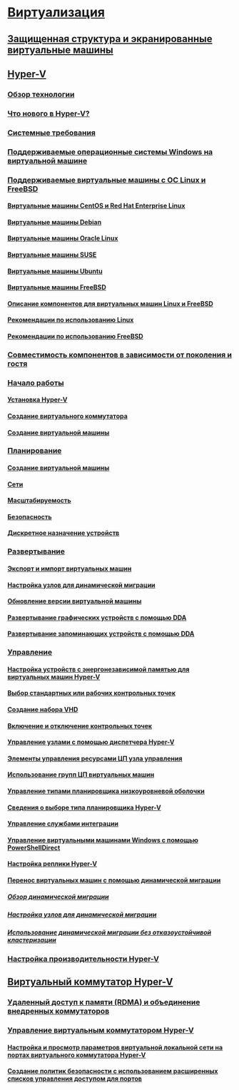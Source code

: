 # [Виртуализация](virtualization.md)

## [Защищенная структура и экранированные виртуальные машины](../security/guarded-fabric-shielded-vm/guarded-fabric-and-shielded-vms-top-node.md)

## [Hyper-V](hyper-v/Hyper-V-on-Windows-Server.md)
### [Обзор технологии](hyper-v/Hyper-V-Technology-Overview.md)
### [Что нового в Hyper-V?](hyper-v/What-s-new-in-Hyper-V-on-Windows.md)
### [Системные требования](hyper-v/System-requirements-for-Hyper-V-on-Windows.md)
### [Поддерживаемые операционные системы Windows на виртуальной машине](hyper-v/Supported-Windows-guest-operating-systems-for-Hyper-V-on-Windows.md)
### [Поддерживаемые виртуальные машины с ОС Linux и FreeBSD](hyper-v/Supported-Linux-and-FreeBSD-virtual-machines-for-Hyper-V-on-Windows.md)
#### [Виртуальные машины CentOS и Red Hat Enterprise Linux](hyper-v/Supported-CentOS-and-Red-Hat-Enterprise-Linux-virtual-machines-on-Hyper-V.md)
#### [Виртуальные машины Debian](hyper-v/Supported-Debian-virtual-machines-on-Hyper-V.md)
#### [Виртуальные машины Oracle Linux](hyper-v/Supported-Oracle-Linux-virtual-machines-on-Hyper-V.md)
#### [Виртуальные машины SUSE](hyper-v/Supported-SUSE-virtual-machines-on-Hyper-V.md)
#### [Виртуальные машины Ubuntu](hyper-v/Supported-Ubuntu-virtual-machines-on-Hyper-V.md)
#### [Виртуальные машины FreeBSD](hyper-v/Supported-FreeBSD-virtual-machines-on-Hyper-V.md)
#### [Описание компонентов для виртуальных машин Linux и FreeBSD](hyper-v/Feature-Descriptions-for-Linux-and-FreeBSD-virtual-machines-on-Hyper-V.md)
#### [Рекомендации по использованию Linux](hyper-v/Best-Practices-for-running-Linux-on-Hyper-V.md)
#### [Рекомендации по использованию FreeBSD](hyper-v/Best-practices-for-running-FreeBSD-on-Hyper-V.md)
### [Совместимость компонентов в зависимости от поколения и гостя](hyper-v/Hyper-V-feature-compatibility-by-generation-and-guest.md)
### [Начало работы](hyper-v/get-started/Get-started-with-Hyper-V-on-Windows.md)
#### [Установка Hyper-V](hyper-v/get-started/Install-the-Hyper-V-role-on-Windows-Server.md)
#### [Создание виртуального коммутатора](hyper-v/get-started/create-a-virtual-switch-for-Hyper-V-virtual-machines.md)
#### [Создание виртуальной машины](hyper-v/get-started/create-a-virtual-machine-in-Hyper-V.md)
### [Планирование](hyper-v/plan/Plan-Hyper-V-on-Windows-Server.md)
#### [Создание виртуальной машины](hyper-v/plan/Should-I-create-a-generation-1-or-2-virtual-machine-in-Hyper-V.md)
#### [Сети](hyper-v/plan/plan-hyper-v-networking-in-windows-server.md)
#### [Масштабируемость](hyper-v/plan/plan-hyper-v-scalability-in-windows-server.md)
#### [Безопасность](hyper-v/plan/plan-hyper-v-security-in-windows-server.md)
#### [Дискретное назначение устройств](hyper-v/plan/plan-for-deploying-devices-using-discrete-device-assignment.md)
### [Развертывание](hyper-v/deploy/Deploy-Hyper-V-on-Windows-Server.md)
#### [Экспорт и импорт виртуальных машин](hyper-v/deploy/Export-and-import-virtual-machines.md)
#### [Настройка узлов для динамической миграции](hyper-v/deploy/Set-up-hosts-for-live-migration-without-Failover-Clustering.md)
#### [Обновление версии виртуальной машины](hyper-v/deploy/Upgrade-virtual-machine-version-in-Hyper-V-on-Windows-or-Windows-Server.md)
#### [Развертывание графических устройств с помощью DDA](hyper-v/deploy/deploying-graphics-devices-using-dda.md)
#### [Развертывание запоминающих устройств с помощью DDA](hyper-v/deploy/deploying-storage-devices-using-dda.md)
### [Управление](hyper-v/manage/Manage-Hyper-V-on-Windows-Server.md)
#### [Настройка устройств с энергонезависимой памятью для виртуальных машин Hyper-V](hyper-v/manage/persistent-memory-cmdlets.md)
#### [Выбор стандартных или рабочих контрольных точек](hyper-v/manage/Choose-between-standard-or-production-checkpoints-in-Hyper-V.md)
#### [Создание набора VHD](hyper-v/manage/Create-VHDSet-file.md)
#### [Включение и отключение контрольных точек](hyper-v/manage/Enable-or-disable-checkpoints-in-Hyper-V.md)
#### [Управление узлами с помощью диспетчера Hyper-V](hyper-v/manage/Remotely-manage-Hyper-V-hosts.md)
#### [Элементы управления ресурсами ЦП узла управления](hyper-v/manage/manage-hyper-v-minroot-2016.md)
#### [Использование групп ЦП виртуальных машин](hyper-v/manage/manage-hyper-v-cpugroups.md)
#### [Управление типами планировщика низкоуровневой оболочки](hyper-v/manage/manage-hyper-v-scheduler-types.md)
#### [Сведения о выборе типа планировщика Hyper-V](hyper-v/manage/about-hyper-v-scheduler-type-selection.md)
#### [Управление службами интеграции](hyper-v/manage/Manage-Hyper-V-integration-services.md)
#### [Управление виртуальными машинами Windows с помощью PowerShellDirect](hyper-v/manage/Manage-Windows-virtual-machines-with-powershell-direct.md)
#### [Настройка реплики Hyper-V](hyper-v/manage/Set-up-Hyper-V-Replica.md) 
#### [Перенос виртуальных машин с помощью динамической миграции](hyper-v/manage/Live-migration-overview.md) 
##### [Обзор динамической миграции](hyper-v/manage/Live-migration-overview.md) 
##### [Настройка узлов для динамической миграции](hyper-v/deploy/Set-up-hosts-for-live-migration-without-Failover-Clustering.md) 
##### [Использование динамической миграции без отказоустойчивой кластеризации](hyper-v/manage/Use-live-migration-without-Failover-Clustering-to-move-a-virtual-machine.md) 
### [Настройка производительности Hyper-V](../administration/performance-tuning/role/hyper-v-server/index.md)
## [Виртуальный коммутатор Hyper-V](hyper-v-virtual-switch/Hyper-V-Virtual-Switch.md)
### [Удаленный доступ к памяти (RDMA) и объединение внедренных коммутаторов](hyper-v-virtual-switch/rdMA-and-Switch-Embedded-Teaming.md)
### [Управление виртуальным коммутатором Hyper-V](hyper-v-virtual-switch/Manage-Hyper-V-Virtual-Switch.md)
#### [Настройка и просмотр параметров виртуальной локальной сети на портах виртуального коммутатора Hyper-V](hyper-v-virtual-switch/Configure-and-View-VLAN-Settings-on-Hyper-V-Virtual-Switch-Ports.md)
#### [Создание политик безопасности с использованием расширенных списков управления доступом для портов](hyper-v-virtual-switch/create-Security-Policies-with-extended-Port-Access-Control-lists.md)

